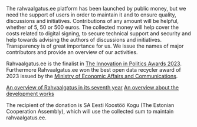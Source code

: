 The rahvaalgatus.ee platform has been launched by public money, but we need the support of users in order to maintain it and to ensure quality, discussions and initiatives. Contributions of any amount will be helpful, whether of 5, 50 or 500 euros. The collected money will help cover the costs related to digital signing, to secure technical support and security and help towards advising the authors of discussions and initiatives. Transparency is of great importance for us. We issue the names of major contributors and provide an overview of our activities.

Rahvaalgatus.ee is the finalist in [The Innovation in Politics Awards 2023](https://innovationinpolitics.eu/). Furthermore Rahvaalgatus.ee won the best open data recycler award of 2023 issued by the [Ministry of Economic Affairs and Communications](https://medium.com/digiriik/eesti-avaandmete-valdkonna-silmapaistvad-panustajad-2023-1f353177c0b0).

[An overview of Rahvaalgatus in its seventh year](https://kogu.ee/2023/03/15/seitse-aastat-rahvaalgatus-ee-edulugu-kodanikud-suudavad-kollektiivselt-murda-vaikuse-ka-siis-kui-riigikogus-voi-kohalikus-omavalitsuses-on-otsustajad-justkui-juba-kokku-leppinud/)
[An overview about the development works](https://github.com/rahvaalgatus/rahvaalgatus/projects/4)

The recipient of the donation is SA Eesti Koostöö Kogu (The Estonian Cooperation Assembly), which will use the collected sum to maintain rahvaalgatus.ee.
